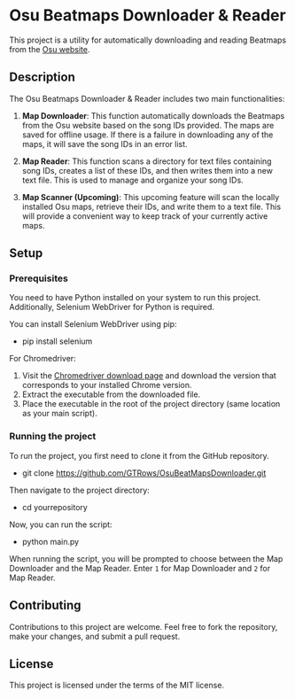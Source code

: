 # Osu Beatmaps Downloader & Reader

This project is a utility for automatically downloading and reading Beatmaps from
the [Osu website](https://osu.ppy.sh/home).

## Description

The Osu Beatmaps Downloader & Reader includes two main functionalities:

1. **Map Downloader**: This function automatically downloads the Beatmaps from the Osu website based on the song IDs
   provided. The maps are saved for offline usage. If there is a failure in downloading any of the maps, it will save
   the song IDs in an error list.

2. **Map Reader**: This function scans a directory for text files containing song IDs, creates a list of these IDs, and
   then writes them into a new text file. This is used to manage and organize your song IDs.
3. **Map Scanner (Upcoming)**: This upcoming feature will scan the locally installed Osu maps, retrieve their IDs, and write them to a text file. This will provide a convenient way to keep track of your currently active maps.

## Setup

### Prerequisites

You need to have Python installed on your system to run this project. Additionally, Selenium WebDriver for Python is
required.

You can install Selenium WebDriver using pip:

- pip install selenium

For Chromedriver:

1. Visit the [Chromedriver download page](https://sites.google.com/chromium.org/driver/) and download the version that corresponds to your installed Chrome version.
2. Extract the executable from the downloaded file.
3. Place the executable in the root of the project directory (same location as your main script).


### Running the project

To run the project, you first need to clone it from the GitHub repository.

- git clone https://github.com/GTRows/OsuBeatMapsDownloader.git

Then navigate to the project directory:

- cd yourrepository

Now, you can run the script:

- python main.py

When running the script, you will be prompted to choose between the Map Downloader and the Map Reader. Enter `1` for Map
Downloader and `2` for Map Reader.

## Contributing

Contributions to this project are welcome. Feel free to fork the repository, make your changes, and submit a pull
request.

## License

This project is licensed under the terms of the MIT license.